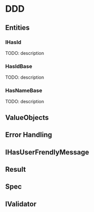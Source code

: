 # DDD

## Entities
### IHasId
TODO: description


### HasIdBase
TODO: description

### HasNameBase
TODO: description

## ValueObjects

## Error Handling
## IHasUserFrendlyMessage
## Result

## Spec

## IValidator

